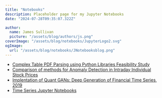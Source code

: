 ```yaml
---
title: "Notebooks"
description: Placeholder page for my Jupyter Notebooks
date: "2024-07-28T09:35:07.322Z"

author:
  name: James Sullivan
  picture: "/assets/blog/authors/js.png"
coverImage: "/assets/blog/notebooks/JupyterLogo2.svg"
ogImage:
  url: "/assets/blog/notebooks/JNotebooksblog.png"
---
```



- [Complex Table PDF Parsing using Python Libraries Feasibility Study](https://github.com/JamesSullivan/pdfparser_comparison/blob/master/test.ipynb)
- [Comparison of methods for Anomaly Detection in Intraday Individual Stock Prices](https://github.com/JamesSullivan/stock_intraday_anomaly_detection_comparison)
- [Implentation of Quant GANs: Deep Generation of Financial Time Series, 2019](https://github.com/JamesSullivan/temporalCN)
- [Time Series Jupyter Notebooks](https://github.com/JamesSullivan/TimeSeries)
